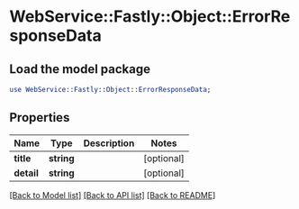 # WebService::Fastly::Object::ErrorResponseData

## Load the model package
```perl
use WebService::Fastly::Object::ErrorResponseData;
```

## Properties
Name | Type | Description | Notes
------------ | ------------- | ------------- | -------------
**title** | **string** |  | [optional] 
**detail** | **string** |  | [optional] 

[[Back to Model list]](../README.md#documentation-for-models) [[Back to API list]](../README.md#documentation-for-api-endpoints) [[Back to README]](../README.md)



